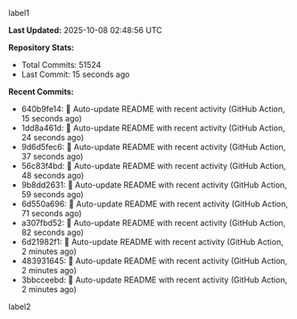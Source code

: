
label1 
<!-- ACTIVITY_START -->
**Last Updated:** 2025-10-08 02:48:56 UTC

**Repository Stats:**
- Total Commits: 51524
- Last Commit: 15 seconds ago

**Recent Commits:**
- 640b9fe14: 🤖 Auto-update README with recent activity (GitHub Action, 15 seconds ago)
- 1dd8a461d: 🤖 Auto-update README with recent activity (GitHub Action, 24 seconds ago)
- 9d6d5fec6: 🤖 Auto-update README with recent activity (GitHub Action, 37 seconds ago)
- 56c83f4bd: 🤖 Auto-update README with recent activity (GitHub Action, 48 seconds ago)
- 9b8dd2631: 🤖 Auto-update README with recent activity (GitHub Action, 59 seconds ago)
- 6d550a696: 🤖 Auto-update README with recent activity (GitHub Action, 71 seconds ago)
- a307fbd52: 🤖 Auto-update README with recent activity (GitHub Action, 82 seconds ago)
- 6d21982f1: 🤖 Auto-update README with recent activity (GitHub Action, 2 minutes ago)
- 483931645: 🤖 Auto-update README with recent activity (GitHub Action, 2 minutes ago)
- 3bbcceebd: 🤖 Auto-update README with recent activity (GitHub Action, 2 minutes ago)
<!-- ACTIVITY_END -->

label2
